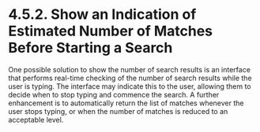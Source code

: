 # 4.5.2. Show an Indication of Estimated Number of Matches Before Starting a Search

One possible solution to show the number of search results is an interface that performs real-time checking of the number of search results while the user is typing. The interface may indicate this to the user, allowing them to decide when to stop typing and commence the search. A further enhancement is to automatically return the list of matches whenever the user stops typing, or when the number of matches is reduced to an acceptable level. 
